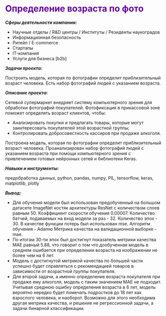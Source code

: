 <span style="color:#660099">
<h1>Определение возраста по фото</h1></span>

***Cферы деятельности компании:***

- Научные отделы / R&D центры / Институты / Резиденты наукоградов
- Информационная безопасность
- Ритейл / E-commerce
- Стартапы
- IT-компания
- Услуги для бизнеса [b2b]
    
***Задачи проекта:***

Построить модель, которая по фотографии определит приблизительный возраст человека. Есть набор фотографий людей с указанием возраста.

***Описание проекта:***
    
Сетевой супермаркет внедряет систему компьютерного зрения для обработки фотографий покупателей. Фотофиксация в прикассовой зоне поможет определять возраст клиентов, чтобы:

- Анализировать покупки и предлагать товары, которые могут заинтересовать покупателей этой возрастной группы;
- Контролировать добросовестность кассиров при продаже алкоголя.

Построена модель, которая по фотографии определит приблизительный возраст человека. 
Проанализирован набор фотографий людей с указанием возраста при помощи компьютерного зрения с привлечением готовых нейронных сетей и библиотеки Keras.

***Навыки и инструменты:***

предобработка данных, python, pandas, numpy, PIL, tensorflow, keras,  matplotlib, plotly

***Вывод:***

- Для обучения модели был использован предобученный на большом датасете ImageNet костяк архитектуры ResNet с количеством слоев равным 50. Коэффициент скорости обучения 0.00007. Количество батчей, подаваемых на вход модели за раз - 32. Количество эпох - 30. В качестве функции потерь был использован mse. Алгоритм обучения - Adamю Метрика качества на валидационной выборке - mae.
- По итогам 30-ти эпох был достигнут показатель метрики качества MAE равный 5.88, что говорит о том что дообученная модель в среднем ошибается при определении возраста на изображении не более чем на 6 лет. 
- Модель с достигнутой метрикой качества по большей части успешно будет справляться с рекомендацией товаров в зависимости от возрастной группы покупателя. 
- Для второй задачи, а именно определение возраста покупателя при продаже ему алкоголя, модель с таким значением MAE не подходит. Учитывая среднюю ошибку определения возраста в 6 лет, модель вероятно нередко будет помечать подростков до 18 лет как взрослого человека, и наоборот. Возможно для этого необходима другая метрика качества, и решение не регрессионной задачи, а задачи бинарной классификации.